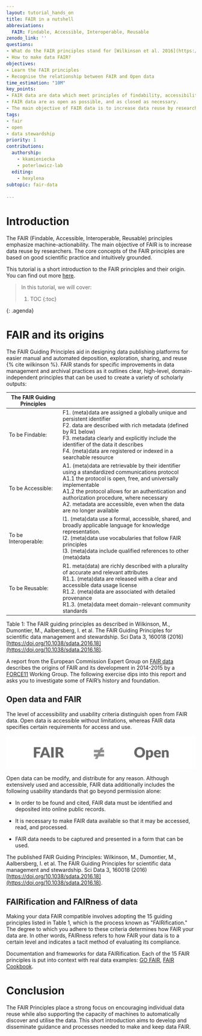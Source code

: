 ```yaml
---
layout: tutorial_hands_on
title: FAIR in a nutshell
abbreviations:
  FAIR: Findable, Accessible, Interoperable, Reusable
zenodo_link: ''
questions:
- What do the FAIR principles stand for [Wilkinson et al. 2016](https://www.nature.com/articles/sdata201618)?
- How to make data FAIR? 
objectives:
- Learn the FAIR principles
- Recognise the relationship between FAIR and Open data
time_estimation: "10M"
key_points:
- FAIR data are data which meet principles of findability, accessibility, interoperability, and reusability (FAIR).
- FAIR data are as open as possible, and as closed as necessary.
- The main objective of FAIR data is to increase data reuse by researchers. 
tags:
- fair
- open
- data stewardship
priority: 1
contributions:
  authorship:
    - kkamieniecka
    - poterlowicz-lab
  editing:
    - hexylena
subtopic: fair-data

---
```



# Introduction

The FAIR (Findable, Accessible, Interoperable, Reusable) principles emphasize machine-actionability. The main objective of FAIR is to increase data reuse by researchers. The core concepts of the FAIR principles are based on good scientific practice and intuitively grounded. 

This tutorial is a short introduction to the FAIR principles and their origin. You can find out more [here](https://elixir-uk-dash.github.io/FAIR-Pointers/ep1/index.html).

> <agenda-title></agenda-title>
>
> In this tutorial, we will cover:
>
> 1. TOC
> {:toc}
>
{: .agenda}

# FAIR and its origins

The FAIR Guiding Principles aid in designing data publishing platforms for easier manual and automated deposition, exploration, sharing, and reuse {% cite wilkinson %}. FAIR stands for specific improvements in data management and archival practices as it outlines clear, high-level, domain-independent principles that can be used to create a variety of scholarly outputs:


| The FAIR Guiding Principles |                                                                                                                                                                                                                                                                                                                                       |
| --------------------------- | ------------------------------------------------------------------------------------------------------------------------------------------------------------------------------------------------------------------------------------------------------------------------------------------------------------------------------------- |
| To be Findable:             | F1. (meta)data are assigned a globally unique and persistent identifier<br>F2. data are described with rich metadata (defined by R1 below)<br>F3. metadata clearly and explicitly include the identifier of the data it describes <br>F4. (meta)data are registered or indexed in a searchable resource                                   |
| To be Accessible:           | A1. (meta)data are retrievable by their identifier using a standardized communications protocol <br>A1.1 the protocol is open, free, and universally implementable<br>A1.2 the protocol allows for an authentication and authorization procedure, where necessary <br>A2. metadata are accessible, even when the data are no longer available |
| To be Interoperable:        | I1. (meta)data use a formal, accessible, shared, and broadly applicable language for knowledge representation. <br>I2. (meta)data use vocabularies that follow FAIR principles<br>I3. (meta)data include qualified references to other (meta)data                                                                                         |
| To be Reusable:             | R1. meta(data) are richly described with a plurality of accurate and relevant attributes <br>R1.1. (meta)data are released with a clear and accessible data usage license<br>R1.2. (meta)data are associated with detailed provenance<br>R1.3. (meta)data meet domain-relevant community standards                                        |

Table 1: The FAIR guiding principles as described in Wilkinson, M., Dumontier, M., Aalbersberg, I. et al. The FAIR Guiding Principles for scientific data management and stewardship. Sci Data 3, 160018 (2016) [https://doi.org/10.1038/sdata.2016.18](https://doi.org/10.1038/sdata.2016.18). 

A report from the European Commission Expert Group on [FAIR data](https://zenodo.org/record/1285272#.ZGc58exByha) describes the origins of FAIR and its development in 2014-2015 by a [FORCE11](https://force11.org/groups/) Working Group. The following exercise dips into this report and asks you to investigate some of FAIR’s history and foundation.

## Open data and FAIR
The level of accessibility and usability criteria distinguish open from FAIR data. Open data is accessible without limitations, whereas FAIR data specifies certain requirements for access and use.

![](../../images/fair_open.png)

Open data can be modify, and distribute for any reason. Although extensively used and accessible, FAIR data additionally includes the following usability standards that go beyond permission alone: 

- In order to be found and cited, FAIR data must be identified and deposited into online public records. 

- It is necessary to make FAIR data available so that it may be accessed, read, and processed. 

- FAIR data needs to be captured and presented in a form that can be used.

The published FAIR Guiding Principles: Wilkinson, M., Dumontier, M., Aalbersberg, I. et al. The FAIR Guiding Principles for scientific data management and stewardship. Sci Data 3, 160018 (2016) [https://doi.org/10.1038/sdata.2016.18](https://doi.org/10.1038/sdata.2016.18).

## FAIRification and FAIRness of data
Making your data FAIR compatible involves adopting the 15 guiding principles listed in Table 1, which is the process known as "FAIRification." The degree to which you adhere to these criteria determines how FAIR your data are. In other words, FAIRness refers to how FAIR your data is to a certain level and indicates a tacit method of evaluating its compliance.

Documentation and frameworks for data FAIRification. Each of the 15 FAIR principles is put into context with real data examples: [GO FAIR](https://www.go-fair.org/fair-principles/), [FAIR Cookbook](https://faircookbook.elixir-europe.org/content/home.html).

# Conclusion
The FAIR Principles place a strong focus on encouraging individual data reuse while also supporting the capacity of machines to automatically discover and utilise the data. This short introduction aims to develop and disseminate guidance and processes needed to make and keep data FAIR. 
